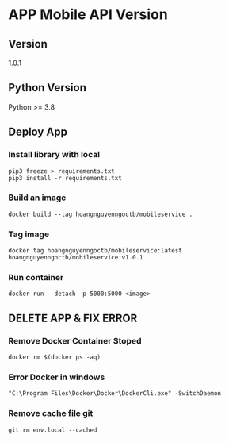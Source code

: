 # APP Mobile API Version
## Version
1.0.1
## Python Version
Python >= 3.8

## Deploy App

### Install library with local
```
pip3 freeze > requirements.txt
pip3 install -r requirements.txt
```
### Build an image
```
docker build --tag hoangnguyenngoctb/mobileservice .
```
### Tag image
```
docker tag hoangnguyenngoctb/mobileservice:latest hoangnguyenngoctb/mobileservice:v1.0.1
```
### Run container
```
docker run --detach -p 5000:5000 <image>
```

## DELETE APP & FIX ERROR
### Remove Docker Container Stoped
```
docker rm $(docker ps -aq)
```

### Error Docker in windows
```
"C:\Program Files\Docker\Docker\DockerCli.exe" -SwitchDaemon
```
### Remove cache file git
```
git rm env.local --cached
```